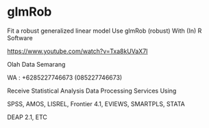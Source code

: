 # glmRob
Fit a robust generalized linear model Use glmRob (robust) With (In) R Software

https://www.youtube.com/watch?v=Txa8kUVaX7I

Olah Data Semarang

WA : +6285227746673 (085227746673)

Receive Statistical Analysis Data Processing Services Using

SPSS, AMOS, LISREL, Frontier 4.1, EVIEWS, SMARTPLS, STATA

DEAP 2.1, ETC
